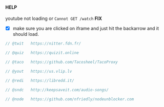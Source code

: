 #### HELP
youtube not loading or `Cannot GET /watch` 
**FIX**
- [x] make sure you are clicked on iframe and just hit the backarrow and it should load.



```js
// @twit   https://nitter.fdn.fr/

// @quiz   https://quizit.online

// @taco   https://github.com/Tacosheel/TacoProxy

// @yout   https://us.vlip.lv

// @redi   https://libredd.it/

// @sndc   http://keepsaveit.com/audio-songs/

// @node   https://github.com/nfriedly/nodeunblocker.com
